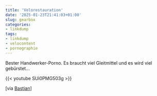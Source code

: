 ```yaml
---
title: 'Velorestauration'
date: '2025-01-23T21:41:03+01:00'
slug: gearbox
categories:
- linkdump
tags:
- linkdump
- velocontent
- pornographie
---
```


Bester Handwerker-Porno.
Es braucht viel Gleitmittel und es wird viel gebürstet...

{{< youtube SUi0PMG503g >}}

[via [Bastian](https://blog.dasrecht.net/2024/05/02/1930s-gearbox-bike-restoration/)]